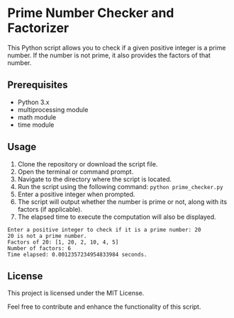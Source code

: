 # Prime Number Checker and Factorizer
This Python script allows you to check if a given positive integer is a prime number. If the number is not prime, it also provides the factors of that number.

## Prerequisites
- Python 3.x
- multiprocessing module
- math module
- time module

## Usage
1. Clone the repository or download the script file. 
2. Open the terminal or command prompt. 
3. Navigate to the directory where the script is located. 
4. Run the script using the following command:
```python prime_checker.py```
5. Enter a positive integer when prompted.
6. The script will output whether the number is prime or not, along with its factors (if applicable).
7. The elapsed time to execute the computation will also be displayed.

```
Enter a positive integer to check if it is a prime number: 20 
20 is not a prime number. 
Factors of 20: [1, 20, 2, 10, 4, 5] 
Number of factors: 6 
Time elapsed: 0.0012357234954833984 seconds. 
```
## License
This project is licensed under the MIT License.

Feel free to contribute and enhance the functionality of this script.
